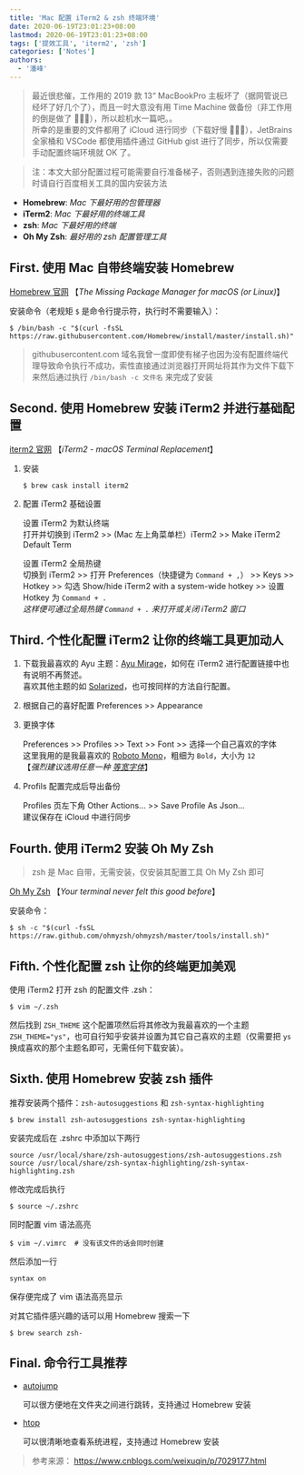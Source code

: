 ```yaml
---
title: 'Mac 配置 iTerm2 & zsh 终端环境'
date: 2020-06-19T23:01:23+08:00
lastmod: 2020-06-19T23:01:23+08:00
tags: ['提效工具', 'iterm2', 'zsh']
categories: ['Notes']
authors:
  - '潘峰'
---
```


> 最近很悲催，工作用的 2019 款 13“ MacBookPro 主板坏了（据网管说已经坏了好几个了），而且一时大意没有用 Time Machine 做备份（非工作用的倒是做了 🤪🤪🤪），所以趁机水一篇吧。。  
> 所幸的是重要的文件都用了 iCloud 进行同步（下载好慢 🤪🤪🤪），JetBrains 全家桶和 VSCode 都使用插件通过 GitHub gist 进行了同步，所以仅需要手动配置终端环境就 OK 了。

> 注：本文大部分配置过程可能需要自行准备梯子，否则遇到连接失败的问题时请自行百度相关工具的国内安装方法

- **Homebrew**: _Mac 下最好用的包管理器_
- **iTerm2**: _Mac 下最好用的终端工具_
- **zsh**: _Mac 下最好用的终端_
- **Oh My Zsh**: _最好用的 zsh 配置管理工具_

## First. 使用 Mac 自带终端安装 Homebrew

[Homebrew 官网](https://brew.sh/) 【_The Missing Package Manager for macOS (or Linux)_】

安装命令（老规矩 `$` 是命令行提示符，执行时不需要输入）：

```shell
$ /bin/bash -c "$(curl -fsSL https://raw.githubusercontent.com/Homebrew/install/master/install.sh)"
```

> githubusercontent.com 域名我曾一度即使有梯子也因为没有配置终端代理导致命令执行不成功，索性直接通过浏览器打开网址将其作为文件下载下来然后通过执行 `/bin/bash -c 文件名` 来完成了安装

## Second. 使用 Homebrew 安装 iTerm2 并进行基础配置

[iterm2 官网](https://www.iterm2.com/) 【_iTerm2 - macOS Terminal Replacement_】

1. 安装

   ```shell
   $ brew cask install iterm2
   ```

2. 配置 iTerm2 基础设置

   设置 iTerm2 为默认终端  
   打开并切换到 iTerm2 >> (Mac 左上角菜单栏）iTerm2 >> Make iTerm2 Default Term

   设置 iTerm2 全局热键  
   切换到 iTerm2 >> 打开 Preferences（快捷键为 `Command + ,`） >> Keys >> Hotkey >> 勾选 Show/hide iTerm2 with a system-wide hotkey >> 设置 Hotkey 为 `Command + .`  
   _这样便可通过全局热键 `Command + .` 来打开或关闭 iTerm2 窗口_

## Third. 个性化配置 iTerm2 让你的终端工具更加动人

1. 下载我最喜欢的 Ayu 主题：[Ayu Mirage](https://github.com/michelegera/iterm2-ayu-mirage)，如何在 iTerm2 进行配置链接中也有说明不再赘述。  
   喜欢其他主题的如 [Solarized](https://ethanschoonover.com/solarized/)，也可按同样的方法自行配置。

2. 根据自己的喜好配置 Preferences >> Appearance

3. 更换字体

   Preferences >> Profiles >> Text >> Font >> 选择一个自己喜欢的字体  
   这里我用的是我最喜欢的 [Roboto Mono](https://fonts.google.com/specimen/Roboto+Mono)，粗细为 `Bold`，大小为 `12`  
   【_强烈建议选用任意一种 [等宽字体](https://baike.baidu.com/item/%E7%AD%89%E5%AE%BD%E5%AD%97%E4%BD%93)_】

4. Profils 配置完成后导出备份

   Profiles 页左下角 Other Actions... >> Save Profile As Json...  
   建议保存在 iCloud 中进行同步

## Fourth. 使用 iTerm2 安装 Oh My Zsh

> zsh 是 Mac 自带，无需安装，仅安装其配置工具 Oh My Zsh 即可

[Oh My Zsh](https://ohmyz.sh/) 【_Your terminal never felt this good before_】

安装命令：

```shell
$ sh -c "$(curl -fsSL https://raw.github.com/ohmyzsh/ohmyzsh/master/tools/install.sh)"
```

## Fifth. 个性化配置 zsh 让你的终端更加美观

使用 iTerm2 打开 zsh 的配置文件 .zsh：

```shell
$ vim ~/.zsh
```

然后找到 `ZSH_THEME` 这个配置项然后将其修改为我最喜欢的一个主题 `ZSH_THEME="ys"`，也可自行知乎安装并设置为其它自己喜欢的主题（仅需要把 `ys` 换成喜欢的那个主题名即可，无需任何下载安装）。

## Sixth. 使用 Homebrew 安装 zsh 插件

推荐安装两个插件：`zsh-autosuggestions` 和 `zsh-syntax-highlighting`

```shell
$ brew install zsh-autosuggestions zsh-syntax-highlighting
```

安装完成后在 .zshrc 中添加以下两行

```vim
source /usr/local/share/zsh-autosuggestions/zsh-autosuggestions.zsh
source /usr/local/share/zsh-syntax-highlighting/zsh-syntax-highlighting.zsh
```

修改完成后执行

```shell
$ source ~/.zshrc
```

同时配置 vim 语法高亮

```shell
$ vim ~/.vimrc  # 没有该文件的话会同时创建
```

然后添加一行

```shell
syntax on
```

保存便完成了 vim 语法高亮显示

对其它插件感兴趣的话可以用 Homebrew 搜索一下

```shell
$ brew search zsh-
```

## Final. 命令行工具推荐

- [autojump](https://github.com/wting/autojump)

  可以很方便地在文件夹之间进行跳转，支持通过 Homebrew 安装

- [htop](https://hisham.hm/htop/)

  可以很清晰地查看系统进程，支持通过 Homebrew 安装

> 参考来源：
> https://www.cnblogs.com/weixuqin/p/7029177.html
